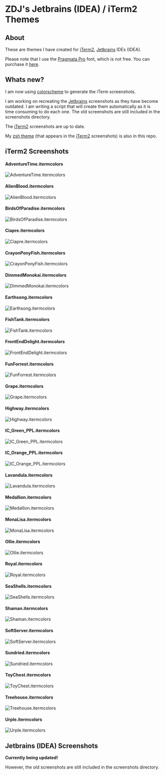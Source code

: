# ZDJ's Jetbrains (IDEA) / iTerm2 Themes

## About

These are themes I have created for [iTerm2](http://www.iterm2.com), [Jetbrains](http://www.jetbrains.com) IDEs (IDEA).

Please note that I use the [Pragmata Pro](http://www.fsd.it/fonts/pragmatapro.htm) font, which is not free. You can purchase it [here](http://www.myfonts.com/fonts/fsd/essential-pragmata-pro/).

## Whats new?

I am now using [colorscheme](https://pypi.python.org/pypi/colorscheme/0.2) to generate the iTerm screenshots.

I am working on recreating the [Jetbrains](http://www.jetbrains.com) screenshots as they have become outdated. I am writing a script that will create them automatically as it is time consuming to do each one. The old screenshots are still included in the screenshots directory.

The [iTerm2](http://www.iterm2.com) screenshots are up to date.

My [zsh theme](https://raw.githubusercontent.com/zdj/themes/master/zsh/zdj.zsh-theme) (that appears in the [iTerm2](http://www.iterm2.com) screenshots) is also in this repo.

## iTerm2 Screenshots

#### AdventureTime.itermcolors
![AdventureTime.itermcolors](https://raw.githubusercontent.com/zdj/themes/master/screenshots/AdventureTime.itermcolors.png)
#### AlienBlood.itermcolors
![AlienBlood.itermcolors](https://raw.githubusercontent.com/zdj/themes/master/screenshots/AlienBlood.itermcolors.png)
#### BirdsOfParadise.itermcolors
![BirdsOfParadise.itermcolors](https://raw.githubusercontent.com/zdj/themes/master/screenshots/BirdsOfParadise.itermcolors.png)
#### Ciapre.itermcolors
![Ciapre.itermcolors](https://raw.githubusercontent.com/zdj/themes/master/screenshots/Ciapre.itermcolors.png)
#### CrayonPonyFish.itermcolors
![CrayonPonyFish.itermcolors](https://raw.githubusercontent.com/zdj/themes/master/screenshots/CrayonPonyFish.itermcolors.png)
#### DimmedMonokai.itermcolors
![DimmedMonokai.itermcolors](https://raw.githubusercontent.com/zdj/themes/master/screenshots/DimmedMonokai.itermcolors.png)
#### Earthsong.itermcolors
![Earthsong.itermcolors](https://raw.githubusercontent.com/zdj/themes/master/screenshots/Earthsong.itermcolors.png)
#### FishTank.itermcolors
![FishTank.itermcolors](https://raw.githubusercontent.com/zdj/themes/master/screenshots/FishTank.itermcolors.png)
#### FrontEndDelight.itermcolors
![FrontEndDelight.itermcolors](https://raw.githubusercontent.com/zdj/themes/master/screenshots/FrontEndDelight.itermcolors.png)
#### FunForrest.itermcolors
![FunForrest.itermcolors](https://raw.githubusercontent.com/zdj/themes/master/screenshots/FunForrest.itermcolors.png)
#### Grape.itermcolors
![Grape.itermcolors](https://raw.githubusercontent.com/zdj/themes/master/screenshots/Grape.itermcolors.png)
#### Highway.itermcolors
![Highway.itermcolors](https://raw.githubusercontent.com/zdj/themes/master/screenshots/Highway.itermcolors.png)
#### IC_Green_PPL.itermcolors
![IC_Green_PPL.itermcolors](https://raw.githubusercontent.com/zdj/themes/master/screenshots/IC_Green_PPL.itermcolors.png)
#### IC_Orange_PPL.itermcolors
![IC_Orange_PPL.itermcolors](https://raw.githubusercontent.com/zdj/themes/master/screenshots/IC_Orange_PPL.itermcolors.png)
#### Lavandula.itermcolors
![Lavandula.itermcolors](https://raw.githubusercontent.com/zdj/themes/master/screenshots/Lavandula.itermcolors.png)
#### Medallion.itermcolors
![Medallion.itermcolors](https://raw.githubusercontent.com/zdj/themes/master/screenshots/Medallion.itermcolors.png)
#### MonaLisa.itermcolors
![MonaLisa.itermcolors](https://raw.githubusercontent.com/zdj/themes/master/screenshots/MonaLisa.itermcolors.png)
#### Ollie.itermcolors
![Ollie.itermcolors](https://raw.githubusercontent.com/zdj/themes/master/screenshots/Ollie.itermcolors.png)
#### Royal.itermcolors
![Royal.itermcolors](https://raw.githubusercontent.com/zdj/themes/master/screenshots/Royal.itermcolors.png)
#### SeaShells.itermcolors
![SeaShells.itermcolors](https://raw.githubusercontent.com/zdj/themes/master/screenshots/SeaShells.itermcolors.png)
#### Shaman.itermcolors
![Shaman.itermcolors](https://raw.githubusercontent.com/zdj/themes/master/screenshots/Shaman.itermcolors.png)
#### SoftServer.itermcolors
![SoftServer.itermcolors](https://raw.githubusercontent.com/zdj/themes/master/screenshots/SoftServer.itermcolors.png)
#### Sundried.itermcolors
![Sundried.itermcolors](https://raw.githubusercontent.com/zdj/themes/master/screenshots/Sundried.itermcolors.png)
#### ToyChest.itermcolors
![ToyChest.itermcolors](https://raw.githubusercontent.com/zdj/themes/master/screenshots/ToyChest.itermcolors.png)
#### Treehouse.itermcolors
![Treehouse.itermcolors](https://raw.githubusercontent.com/zdj/themes/master/screenshots/Treehouse.itermcolors.png)
#### Urple.itermcolors
![Urple.itermcolors](https://raw.githubusercontent.com/zdj/themes/master/screenshots/Urple.itermcolors.png)

## Jetbrains (IDEA) Screenshots

**Currently being updated!**

However, the old screenshots are still included in the screenshots directory.
